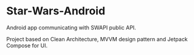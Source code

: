 # Star-Wars-Android
Android app communicating with SWAPI public API.

Project based on Clean Architecture, MVVM design pattern and Jetpack Compose for UI.
